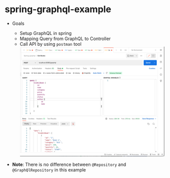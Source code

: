 # spring-graphql-example

* Goals
    * Setup GraphQL in spring
    * Mapping Query from GraphQL to Controller
    * Call API by using `postman` tool
      <img src="./images/postman_call_api.png">

* **Note**: There is no difference between `@Repository` and `@GraphQlRepository` in this example
